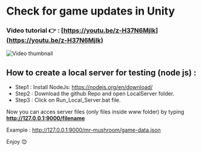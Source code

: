 # Check for game updates in Unity
### Video tutorial 👉 : [https://youtu.be/z-H37N6Mjlk](https://youtu.be/z-H37N6Mjlk)
![Video thumbnail](https://img.youtube.com/vi/z-H37N6Mjlk/0.jpg)


## How to create a local server for testing (node js) :
- Step1 : Install NodeJs: https://nodejs.org/en/download/
- Step2 : Download the github Repo and open LocalServer folder.
- Step3 : Click on Run_Local_Server.bat file.


Now you can acces server files (only files inside www folder) by typing
**http://127.0.0.1:9000/filename**


Example : http://127.0.0.1:9000/mr-mushroom/game-data.json


Enjoy 😊
